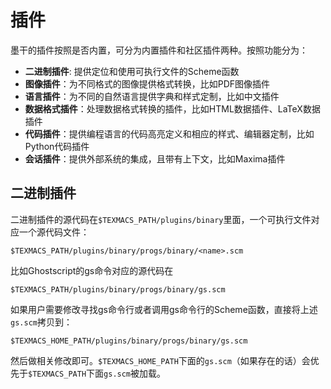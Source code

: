 # 插件
墨干的插件按照是否内置，可分为内置插件和社区插件两种。按照功能分为：
+ **二进制插件**: 提供定位和使用可执行文件的Scheme函数
+ **图像插件**：为不同格式的图像提供格式转换，比如PDF图像插件
+ **语言插件**：为不同的自然语言提供字典和样式定制，比如中文插件
+ **数据格式插件**：处理数据格式转换的插件，比如HTML数据插件、LaTeX数据插件
+ **代码插件**：提供编程语言的代码高亮定义和相应的样式、编辑器定制，比如Python代码插件
+ **会话插件**：提供外部系统的集成，且带有上下文，比如Maxima插件

## 二进制插件
二进制插件的源代码在`$TEXMACS_PATH/plugins/binary`里面，一个可执行文件对应一个源代码文件：
```
$TEXMACS_PATH/plugins/binary/progs/binary/<name>.scm
```
比如Ghostscript的gs命令对应的源代码在
```
$TEXMACS_PATH/plugins/binary/progs/binary/gs.scm
```
如果用户需要修改寻找gs命令行或者调用gs命令行的Scheme函数，直接将上述`gs.scm`拷贝到：
```
$TEXMACS_HOME_PATH/plugins/binary/progs/binary/gs.scm
```
然后做相关修改即可。`$TEXMACS_HOME_PATH`下面的`gs.scm`（如果存在的话）会优先于`$TEXMACS_PATH`下面`gs.scm`被加载。
